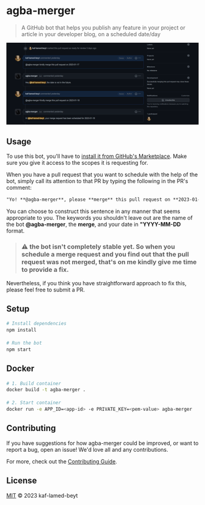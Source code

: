 # agba-merger

> A GitHub bot that helps you publish any feature in your project or article in your developer blog, on a scheduled date/day

![agba merger](/public/img/agba-merger-prompt.png)

## Usage

To use this bot, you'll have to [install it from GitHub's Marketplace](https://github.com/marketplace/agba-merger). Make sure you give it access to the scopes it is requesting for.

When you have a pull request that you want to schedule with the help of the bot, simply call its attention to that PR by typing the following in the PR's comment:

```md
"Yo! **@agba-merger**, please **merge** this pull request on **2023-01-22**"
```

You can choose to construct this sentence in any manner that seems appropriate to you. The keywords you shouldn't leave out are the name of the bot **@agba-merger**, the **merge**, and your date in **"YYYY-MM-DD** format.

> ### :warning: the bot isn't completely stable yet. So when you schedule a merge request and you find out that the pull request was not merged, that's on me kindly give me time to provide a fix. 

Nevertheless, if you think you have straightforward approach to fix this, please feel free to submit a PR.
## Setup

```sh
# Install dependencies
npm install

# Run the bot
npm start
```

## Docker

```sh
# 1. Build container
docker build -t agba-merger .

# 2. Start container
docker run -e APP_ID=<app-id> -e PRIVATE_KEY=<pem-value> agba-merger
```

## Contributing

If you have suggestions for how agba-merger could be improved, or want to report a bug, open an issue! We'd love all and any contributions.

For more, check out the [Contributing Guide](CONTRIBUTING.md).

## License

[MIT](LICENSE) © 2023 kaf-lamed-beyt
